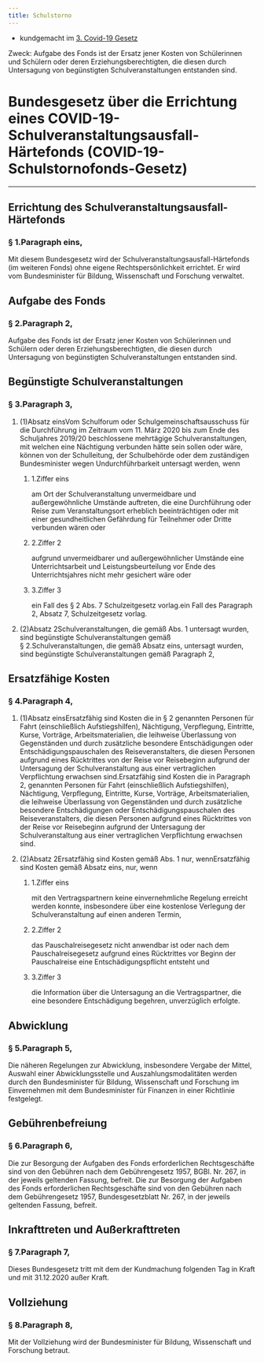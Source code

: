 ```yaml
---
title: Schulstorno
---
```


* kundgemacht im [3. Covid-19 Gesetz](https://www.ris.bka.gv.at/eli/bgbl/I/2020/23)

Zweck: Aufgabe des Fonds ist der Ersatz jener Kosten von Schülerinnen und Schülern oder deren Erziehungsberechtigten, die diesen durch Untersagung von begünstigten Schulveranstaltungen entstanden sind.

# Bundesgesetz über die Errichtung eines COVID-19-Schulveranstaltungsausfall-Härtefonds (COVID-19-Schulstornofonds-Gesetz)
-------------------------------------------------------------------------------------------------------------------------------------

Errichtung des Schulveranstaltungsausfall-Härtefonds
----------------------------------------------------

### § 1.Paragraph eins,

Mit diesem Bundesgesetz wird der Schulveranstaltungsausfall-Härtefonds (im weiteren Fonds) ohne eigene Rechtspersönlichkeit errichtet. Er wird vom Bundesminister für Bildung, Wissenschaft und Forschung verwaltet.

Aufgabe des Fonds
-----------------

### § 2.Paragraph 2,

Aufgabe des Fonds ist der Ersatz jener Kosten von Schülerinnen und Schülern oder deren Erziehungsberechtigten, die diesen durch Untersagung von begünstigten Schulveranstaltungen entstanden sind.

Begünstigte Schulveranstaltungen
--------------------------------

### § 3.Paragraph 3,

1.  (1)Absatz einsVom Schulforum oder Schulgemeinschaftsausschuss für die Durchführung im Zeitraum vom 11. März 2020 bis zum Ende des Schuljahres 2019/20 beschlossene mehrtägige Schulveranstaltungen, mit welchen eine Nächtigung verbunden hätte sein sollen oder wäre, können von der Schulleitung, der Schulbehörde oder dem zuständigen Bundesminister wegen Undurchführbarkeit untersagt werden, wenn
    
    1.  1.Ziffer eins
        
        am Ort der Schulveranstaltung unvermeidbare und außergewöhnliche Umstände auftreten, die eine Durchführung oder Reise zum Veranstaltungsort erheblich beeinträchtigen oder mit einer gesundheitlichen Gefährdung für Teilnehmer oder Dritte verbunden wären oder
        
    2.  2.Ziffer 2
        
        aufgrund unvermeidbarer und außergewöhnlicher Umstände eine Unterrichtsarbeit und Leistungsbeurteilung vor Ende des Unterrichtsjahres nicht mehr gesichert wäre oder
        
    3.  3.Ziffer 3
        
        ein Fall des § 2 Abs. 7 Schulzeitgesetz vorlag.ein Fall des Paragraph 2, Absatz 7, Schulzeitgesetz vorlag.
        
    
2.  (2)Absatz 2Schulveranstaltungen, die gemäß Abs. 1 untersagt wurden, sind begünstigte Schulveranstaltungen gemäß § 2.Schulveranstaltungen, die gemäß Absatz eins, untersagt wurden, sind begünstigte Schulveranstaltungen gemäß Paragraph 2,
    

Ersatzfähige Kosten
-------------------

### § 4.Paragraph 4,

1.  (1)Absatz einsErsatzfähig sind Kosten die in § 2 genannten Personen für Fahrt (einschließlich Aufstiegshilfen), Nächtigung, Verpflegung, Eintritte, Kurse, Vorträge, Arbeitsmaterialien, die leihweise Überlassung von Gegenständen und durch zusätzliche besondere Entschädigungen oder Entschädigungspauschalen des Reiseveranstalters, die diesen Personen aufgrund eines Rücktrittes von der Reise vor Reisebeginn aufgrund der Untersagung der Schulveranstaltung aus einer vertraglichen Verpflichtung erwachsen sind.Ersatzfähig sind Kosten die in Paragraph 2, genannten Personen für Fahrt (einschließlich Aufstiegshilfen), Nächtigung, Verpflegung, Eintritte, Kurse, Vorträge, Arbeitsmaterialien, die leihweise Überlassung von Gegenständen und durch zusätzliche besondere Entschädigungen oder Entschädigungspauschalen des Reiseveranstalters, die diesen Personen aufgrund eines Rücktrittes von der Reise vor Reisebeginn aufgrund der Untersagung der Schulveranstaltung aus einer vertraglichen Verpflichtung erwachsen sind.
    
2.  (2)Absatz 2Ersatzfähig sind Kosten gemäß Abs. 1 nur, wennErsatzfähig sind Kosten gemäß Absatz eins, nur, wenn
    
    1.  1.Ziffer eins
        
        mit den Vertragspartnern keine einvernehmliche Regelung erreicht werden konnte, insbesondere über eine kostenlose Verlegung der Schulveranstaltung auf einen anderen Termin,
        
    2.  2.Ziffer 2
        
        das Pauschalreisegesetz nicht anwendbar ist oder nach dem Pauschalreisegesetz aufgrund eines Rücktrittes vor Beginn der Pauschalreise eine Entschädigungspflicht entsteht und
        
    3.  3.Ziffer 3
        
        die Information über die Untersagung an die Vertragspartner, die eine besondere Entschädigung begehren, unverzüglich erfolgte.
        
    

Abwicklung
----------

### § 5.Paragraph 5,

Die näheren Regelungen zur Abwicklung, insbesondere Vergabe der Mittel, Auswahl einer Abwicklungsstelle und Auszahlungsmodalitäten werden durch den Bundesminister für Bildung, Wissenschaft und Forschung im Einvernehmen mit dem Bundesminister für Finanzen in einer Richtlinie festgelegt.

Gebührenbefreiung
-----------------

### § 6.Paragraph 6,

Die zur Besorgung der Aufgaben des Fonds erforderlichen Rechtsgeschäfte sind von den Gebühren nach dem Gebührengesetz 1957, BGBl. Nr. 267, in der jeweils geltenden Fassung, befreit. Die zur Besorgung der Aufgaben des Fonds erforderlichen Rechtsgeschäfte sind von den Gebühren nach dem Gebührengesetz 1957, Bundesgesetzblatt Nr. 267, in der jeweils geltenden Fassung, befreit.

Inkrafttreten und Außerkrafttreten
----------------------------------

### § 7.Paragraph 7,

Dieses Bundesgesetz tritt mit dem der Kundmachung folgenden Tag in Kraft und mit 31.12.2020 außer Kraft.

Vollziehung
-----------

### § 8.Paragraph 8,

Mit der Vollziehung wird der Bundesminister für Bildung, Wissenschaft und Forschung betraut.
